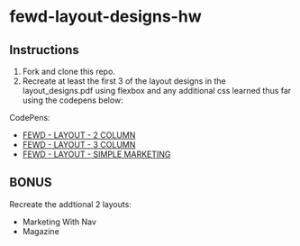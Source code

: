 # fewd-layout-designs-hw

## Instructions

1. Fork and clone this repo. 
2. Recreate at least the first 3 of the layout designs in the layout_designs.pdf using flexbox and any additional css learned thus far using the codepens below:

CodePens:
- [FEWD - LAYOUT - 2 COLUMN](https://codepen.io/jkeohan/pen/ZMmoqR?editors=0100)
- [FEWD - LAYOUT - 3 COLUMN](https://codepen.io/jkeohan/pen/QVJroO?editors=1100)
- [FEWD - LAYOUT - SIMPLE MARKETING](https://codepen.io/jkeohan/pen/JaevqQ?editors=1100)

## BONUS

Recreate the addtional 2 layouts:
- Marketing With Nav
- Magazine
